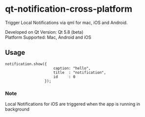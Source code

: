 # qt-notification-cross-platform
Trigger Local Notifications via qml for mac, iOS and Android. 

Developed on Qt Version: Qt 5.8 (beta) <br>
Platform Supported: Mac, Android and iOS

## Usage
```
notification.show({
                      caption: "hello",
                      title  : "notification",
                      id     : 0
                  });
```

### Note
Local Notifications for iOS are triggered when the app is running in background

